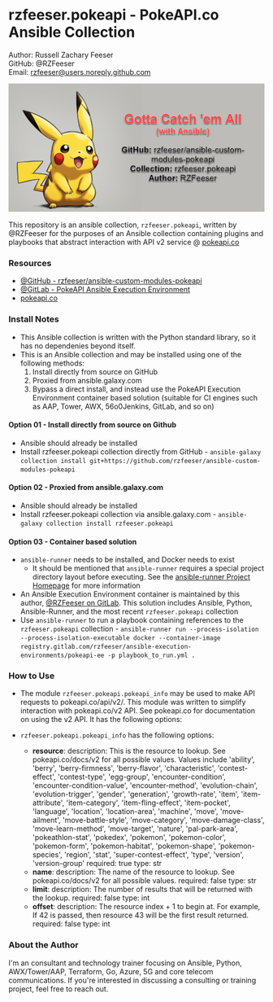 # rzfeeser.pokeapi - PokeAPI.co Ansible Collection
Author: Russell Zachary Feeser  
GitHub: @RZFeeser  
 Email: rzfeeser@users.noreply.github.com  

![rzfeeser.pokeapi Pokemon Banner](docs/images/pokeapi_graphic.png)

This repository is an ansible collection, `rzfeeser.pokeapi`, written by @RZFeeser for the purposes of an Ansible collection containing plugins and playbooks that abstract interaction with API v2 service @ [pokeapi.co](https://pokeapi.co/)


### Resources
- [@GitHub - rzfeeser/ansible-custom-modules-pokeapi](https://github.com/rzfeeser/ansible-custom-modules-pokeapi)
- [@GitLab - PokeAPI Ansible Execution Environment](https://gitlab.com/rzfeeser/ansible-execution-environments)
- [pokeapi.co](https://pokeapi.co/)


### Install Notes
- This Ansible collection is written with the Python standard library, so it has no dependenies beyond itself.
- This is an Ansible collection and may be installed using one of the following methods:
  1. Install directly from source on GitHub
  2. Proxied from ansible.galaxy.com
  3. Bypass a direct install, and instead use the PokeAPI Execution Environment container based solution (suitable for CI engines such as AAP, Tower, AWX, 56o0Jenkins, GitLab, and so on)

#### Option 01 - Install directly from source on Github
- Ansible should already be installed
- Install rzfeeser.pokeapi collection directly from GitHub - `ansible-galaxy collection install git+https://github.com/rzfeeser/ansible-custom-modules-pokeapi`

#### Option 02 - Proxied from ansible.galaxy.com
- Ansible should already be installed
- Install rzfeeser.pokeapi collection via ansible.galaxy.com - `ansible-galaxy collection install rzfeeser.pokeapi`

#### Option 03 - Container based solution
- `ansible-runner` needs to be installed, and Docker needs to exist
  - It should be mentioned that `ansible-runner` requires a special project directory layout before executing. See the [ansible-runner Project Homepage](https://ansible.readthedocs.io/projects/runner/en/stable/index.html) for more information
- An Ansible Execution Environment container is maintained by this author, [@RZFeeser on GitLab](https://gitlab.com/rzfeeser/ansible-execution-environments). This solution includes Ansible, Python, Ansible-Runner, and the most recent `rzfeeser.pokeapi` collection
- Use `ansible-runner` to run a playbook containing references to the `rzfeeser.pokeapi` collection - `ansible-runner run --process-isolation --process-isolation-executable docker --container-image registry.gitlab.com/rzfeeser/ansible-execution-environments/pokeapi-ee -p playbook_to_run.yml .`


### How to Use
- The module `rzfeeser.pokeapi.pokeapi_info` may be used to make API requests to pokeapi.co/api/v2/. This module was written to simplify interaction with pokeapi.co/v2 API. See pokeapi.co for documentation on using the v2 API. It has the following options:


- `rzfeeser.pokeapi.pokeapi_info` has the following options:
  - **resource**:
      description: This is the resource to lookup. See pokeapi.co/docs/v2 for all possible values. Values include 'ability', 'berry', 'berry-firmness', 'berry-flavor', 'characteristic', 'contest-effect', 'contest-type', 'egg-group', 'encounter-condition', 'encounter-condition-value', 'encounter-method', 'evolution-chain', 'evolution-trigger', 'gender', 'generation', 'growth-rate', 'item', 'item-attribute', 'item-category', 'item-fling-effect', 'item-pocket', 'language', 'location', 'location-area', 'machine', 'move', 'move-ailment', 'move-battle-style', 'move-category', 'move-damage-class', 'move-learn-method', 'move-target', 'nature', 'pal-park-area', 'pokeathlon-stat', 'pokedex', 'pokemon', 'pokemon-color', 'pokemon-form', 'pokemon-habitat', 'pokemon-shape', 'pokemon-species', 'region', 'stat', 'super-contest-effect', 'type', 'version', 'version-group'
      required: true
      type: str
  - **name**:
      description: The name of the resource to lookup. See pokeapi.co/docs/v2 for all possible values.
      required: false
      type: str
  - **limit**:
      description: The number of results that will be returned with the lookup.
      required: false
      type: int
  - **offset**:
      description: The resource index + 1 to begin at. For example, If 42 is passed, then resource 43 will be the first result returned.
      required: false
      type: int


### About the Author
I'm an consultant and technology trainer focusing on Ansible, Python, AWX/Tower/AAP, Terraform, Go, Azure, 5G and core telecom communications. If you're interested in discussing a consulting or training project, feel free to reach out.
